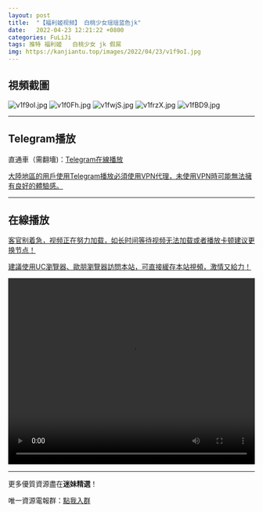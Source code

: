 ```yaml
---
layout: post
title:  "【福利姬视频】 白桃少女瑶瑶蓝色jk"
date:   2022-04-23 12:21:22 +0800
categories: FuLiJi
tags: 推特 福利姬   白桃少女 jk 假屌
img: https://kanjiantu.top/images/2022/04/23/v1f9oI.jpg
---
```



## 視頻截圖

![v1f9oI.jpg](https://kanjiantu.top/images/2022/04/23/v1f9oI.jpg)
![v1f0Fh.jpg](https://kanjiantu.top/images/2022/04/23/v1f0Fh.jpg)
![v1fwjS.jpg](https://kanjiantu.top/images/2022/04/23/v1fwjS.jpg)
![v1frzX.jpg](https://kanjiantu.top/images/2022/04/23/v1frzX.jpg)
![v1fBD9.jpg](https://kanjiantu.top/images/2022/04/23/v1fBD9.jpg)

* * *
## Telegram播放

直通車（需翻墻)：[Telegram在線播放](https://t.me/mimeijingxuan/812)


<u>大陸地區的用戶使用Telegram播放必須使用VPN代理，未使用VPN時可能無法擁有良好的體驗感。</u> 
* * *
## 在線播放
<u>客官别着急，视频正在努力加载，如长时间等待视频无法加载或者播放卡顿建议更换节点！</u>

<u>建議使用UC瀏覽器、歐朋瀏覽器訪問本站，可直接緩存本站視頻，激情又給力！</u>
<center><video src="https://cdn.publer.io/uploads/videos/62615849db27976ad217608d/18f12a26e713566327969d232c8789a8.mp4" width="100%" height="380px" controls="controls"></video></center>

* * *
更多優質資源盡在**迷妹精選**！

唯一資源電報群：[點我入群](https://t.me/mimeijingxuan)


